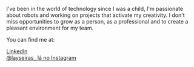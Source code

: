 I've been in the world of technology since I was a child, I'm passionate about robots and working on projects that activate my creativity. I don't miss opportunities to grow as a person, as a professional and to create a pleasant environment for my team.

You can find me at:

[LinkedIn](https://www.linkedin.com/in/laysaalves/) <br />
[@layseiras_ lá no Instagram](https://instagram.com/layseiras_) <br />
